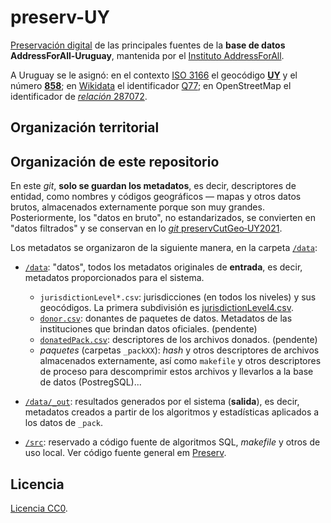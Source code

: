 # preserv-UY
[Preservación digital](https://en.wikipedia.org/wiki/Digital_preservation) de las principales fuentes de la **base de datos AddressForAll-Uruguay**, mantenida por el [Instituto AddressForAll](http://addressforall.org/).

A Uruguay se le asignó: en el contexto [ISO&nbsp;3166](https://en.wikipedia.org/wiki/ISO_3166) el geocódigo [**UY**](https://en.wikipedia.org/wiki/ISO_3166-2:UY) y el número [**858**](https://en.wikipedia.org/wiki/ISO_3166-1_numeric); en [Wikidata](http://Wikidata.org) el identificador [Q77](http://wikidata.org/entity/Q77); en OpenStreetMap el identificador de [*relación* 287072](http://osm.org/relation/287072).


## Organización territorial


## Organización de este repositorio

En este *git*, **solo se guardan los metadatos**, es decir, descriptores de entidad, como nombres y códigos geográficos &mdash; mapas y otros datos brutos, almacenados externamente porque son muy grandes.  Posteriormente, los "datos en bruto", no estandarizados, se convierten en "datos filtrados" y se conservan en lo [*git* preservCutGeo‑UY2021](http://git.digital-guard.org/preservCutGeo-UY2021).

Los metadatos se organizaron de la siguiente manera, en la carpeta [`/data`](./data):

* [`/data`](./data): "datos", todos los metadatos originales de **entrada**, es decir, metadatos proporcionados para el sistema.
   * `jurisdictionLevel*.csv`:  jurisdicciones (en todos los niveles) y sus geocódigos. La primera subdivisión es [jurisdictionLevel4.csv](./data/jurisdictionLevel4.csv).
   * [`donor.csv`](./data/donor.csv): donantes de paquetes de datos. Metadatos de las instituciones que brindan datos oficiales. (pendente)
   * [`donatedPack.csv`](./data/donatedPack.csv): descriptores de los archivos donados. (pendente)
   * *paquetes* (carpetas `_packXX`): *hash*  y otros descriptores de archivos almacenados externamente, así como `makefile` y otros descriptores de proceso para descomprimir estos archivos y llevarlos a la base de datos (PostregSQL)... 

* [`/data/_out`](./data/out): resultados generados por el sistema (**salida**), es decir, metadatos creados a partir de los algoritmos y estadísticas aplicados a los datos de `_pack`.

* [`/src`](./src#readme): reservado a código fuente de algoritmos SQL, *makefile* y otros de uso local. Ver código fuente general em [Preserv](http://git.digital-guard.org/preserv).

## Licencia
[Licencia CC0](https://creativecommons.org/publicdomain/zero/1.0/deed.es).

